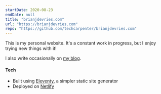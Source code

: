 ```yaml
---
startDate: 2020-08-23
endDate: null
title: "brianjdevries.com"
url: "https://brianjdevries.com"
repo: "https://github.com/techcarpenter/brianjdevries.com"
---
```


This is my personal website. It's a constant work in progress, but I enjoy trying new things with it!

I also write occasionally on [my blog](/blog/).

#### Tech

- Built using [Eleventy][eleventy], a simpler static site generator
- Deployed on [Netlify][netlify]

<!-- Links -->

[eleventy]: https://www.11ty.dev "Eleventy website"
[netlify]: https://netlify.com "Netlify website"
